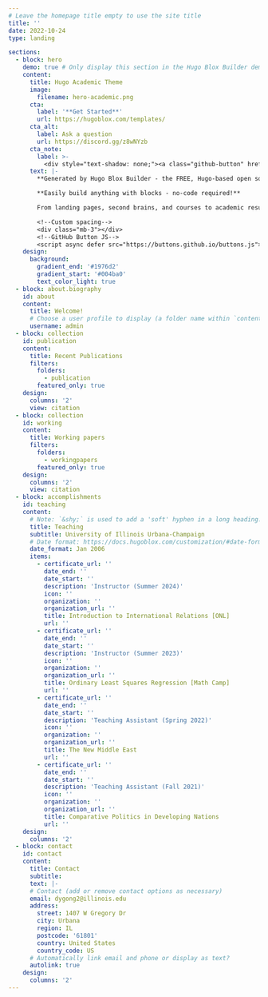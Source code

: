```yaml
---
# Leave the homepage title empty to use the site title
title: ''
date: 2022-10-24
type: landing

sections:
  - block: hero
    demo: true # Only display this section in the Hugo Blox Builder demo site
    content:
      title: Hugo Academic Theme
      image:
        filename: hero-academic.png
      cta:
        label: '**Get Started**'
        url: https://hugoblox.com/templates/
      cta_alt:
        label: Ask a question
        url: https://discord.gg/z8wNYzb
      cta_note:
        label: >-
          <div style="text-shadow: none;"><a class="github-button" href="https://github.com/HugoBlox/hugo-blox-builder" data-icon="octicon-star" data-size="large" data-show-count="true" aria-label="Star">Star Hugo Blox Builder</a></div><div style="text-shadow: none;"><a class="github-button" href="https://github.com/HugoBlox/theme-academic-cv" data-icon="octicon-star" data-size="large" data-show-count="true" aria-label="Star">Star the Academic template</a></div>
      text: |-
        **Generated by Hugo Blox Builder - the FREE, Hugo-based open source website builder trusted by 500,000+ sites.**

        **Easily build anything with blocks - no-code required!**

        From landing pages, second brains, and courses to academic resumés, conferences, and tech blogs.

        <!--Custom spacing-->
        <div class="mb-3"></div>
        <!--GitHub Button JS-->
        <script async defer src="https://buttons.github.io/buttons.js"></script>
    design:
      background:
        gradient_end: '#1976d2'
        gradient_start: '#004ba0'
        text_color_light: true
  - block: about.biography
    id: about
    content:
      title: Welcome!
      # Choose a user profile to display (a folder name within `content/authors/`)
      username: admin
  - block: collection
    id: publication
    content:
      title: Recent Publications
      filters:
        folders:
          - publication
        featured_only: true
    design:
      columns: '2'
      view: citation
  - block: collection
    id: working
    content:
      title: Working papers
      filters:
        folders:
          - workingpapers
        featured_only: true
    design:
      columns: '2'
      view: citation
  - block: accomplishments
    id: teaching
    content:
      # Note: `&shy;` is used to add a 'soft' hyphen in a long heading.
      title: Teaching
      subtitle: University of Illinois Urbana-Champaign
      # Date format: https://docs.hugoblox.com/customization/#date-format
      date_format: Jan 2006
      items:
        - certificate_url: ''
          date_end: ''
          date_start: ''
          description: 'Instructor (Summer 2024)'
          icon: ''
          organization: ''
          organization_url: ''
          title: Introduction to International Relations [ONL]
          url: ''
        - certificate_url: ''
          date_end: ''
          date_start: ''
          description: 'Instructor (Summer 2023)' 
          icon: ''
          organization: ''
          organization_url: ''
          title: Ordinary Least Squares Regression [Math Camp]
          url: ''
        - certificate_url: ''
          date_end: ''
          date_start: ''
          description: 'Teaching Assistant (Spring 2022)' 
          icon: ''
          organization: ''
          organization_url: ''
          title: The New Middle East
          url: '' 
        - certificate_url: ''
          date_end: ''
          date_start: ''
          description: 'Teaching Assistant (Fall 2021)'
          icon: ''
          organization: ''
          organization_url: ''
          title: Comparative Politics in Developing Nations
          url: ''
    design:
      columns: '2'
  - block: contact
    id: contact
    content:
      title: Contact
      subtitle:
      text: |-
      # Contact (add or remove contact options as necessary)
      email: dygong2@illinois.edu
      address:
        street: 1407 W Gregory Dr
        city: Urbana
        region: IL
        postcode: '61801'
        country: United States
        country_code: US
      # Automatically link email and phone or display as text?
      autolink: true
    design:
      columns: '2'
---
```

